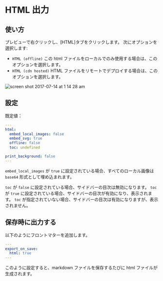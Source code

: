 # HTML 出力

## 使い方

プレビューで右クリックし、[HTML]タブをクリックします。
次にオプションを選択します:

- `HTML (offline)`
  この html ファイルをローカルでのみ使用する場合は、このオプションを選択します。
- `HTML (cdn hosted)`
  HTML ファイルをリモートでデプロイする場合は、このオプションを選択します。

![screen shot 2017-07-14 at 1 14 28 am](https://user-images.githubusercontent.com/1908863/28200455-d5a12d60-6831-11e7-8572-91d3845ce8cf.png)

## 設定

既定値：

```yaml
---
html:
  embed_local_images: false
  embed_svg: true
  offline: false
  toc: undefined

print_background: false
---

```

`embed_local_images` が `true` に設定されている場合、すべてのローカル画像は `base64` 形式として埋め込まれます。

`toc` が `false` に設定されている場合、サイドバーの目次は無効になります。 `toc` が `true` に設定されている場合、サイドバーの目次が有効になり、表示されます。 `toc` が指定されていない場合、サイドバーの目次は有効になりますが、表示されません。

## 保存時に出力する

以下のようにフロントマターを追加します。

```yaml
---
export_on_save:
  html: true
---

```

このように設定すると、markdown ファイルを保存するたびに html ファイルが生成されます。
